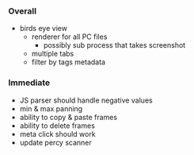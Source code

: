 ### Overall

- birds eye view
  - renderer for all PC files
    - possibly sub process that takes screenshot
  - multiple tabs
  - filter by tags metadata

### Immediate

- JS parser should handle negative values
- min & max panning
- ability to copy & paste frames
- ability to delete frames
- meta click should work
- update percy scanner
